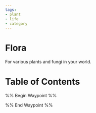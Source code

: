 ```yaml
---
tags:
- plant
- life
- category
---
```

# Flora
For various plants and fungi in your world.
# Table of Contents
%% Begin Waypoint %%


%% End Waypoint %%
